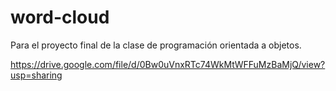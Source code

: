 # word-cloud
Para el proyecto final de la clase de programación orientada a objetos.

https://drive.google.com/file/d/0Bw0uVnxRTc74WkMtWFFuMzBaMjQ/view?usp=sharing

